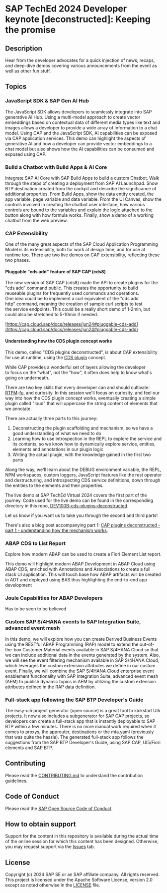 # SAP TechEd 2024 Developer keynote [deconstructed]: Keeping the promise

## Description

Hear from the developer advocates for a quick injection of news, recaps, and deep-dive demos covering various announcements from the event as well as other fun stuff.

## Topics

### JavaScript SDK & SAP Gen AI Hub

The JavaScript SDK allows developers to seamlessly integrate into SAP generative AI Hub. Using a multi-model approach to create vector embeddings based on contextual data of different media types like text and images allows a developer to provide a wide array of information to a chat model. Using CAP and the JavaScript SDK, AI capabilities can be exposed via CAP application services. This demo can highlight the aspects of generative AI and how a developer can provide vector embeddings to a chat model but also shows how the AI capabilities can be consumed and exposed using CAP.

### Build a Chatbot with Build Apps & AI Core

Integrate SAP AI Core with SAP Build Apps to build a custom Chatbot. Walk through the steps of creating a deployment from SAP AI Launchpad. Show BTP destination created from the cockpit and describe the significance of additional properties. From Build Apps, show the data entity created, the app variable, page variable and data variable. From the UI Canvas, show the controls involved in creating the chatbot user interface, how various controls are bound to the variables and explain the logic attached to the button along with how formula works. Finally, show a demo of a working chatbot from the web preview.

### CAP Extensibility

One of the many great aspects of the SAP Cloud Application Programming Model is its extensibility, both for work at design time, and for use at runtime too. There are two live demos on CAP extensibility, reflecting these two phases.

#### Pluggable "cds add" feature of SAP CAP (cds8)

The new version of SAP CAP (cds8) made the API to create plugins for the "cds add" command public. This creates the opportunity to build reuseable plugins for frequently used commands and operations. One idea could be to implement a curl equivalent of the "cds add http" command, meaning the creation of sample curl scripts to test the service endpoints. This could be a really short demo of 1-2min, but could also be stretched to 5-10min if needed.

[https://cap.cloud.sap/docs/releases/jun24#pluggable-cds-add](https://cap.cloud.sap/docs/releases/jun24#pluggable-cds-add)

#### Understanding how the CDS plugin concept works

This demo, called "CDS plugins deconstructed", is about CAP extensibility for use at runtime, using the [CDS plugin](https://cap.cloud.sap/docs/node.js/cds-plugins) concept.

While CAP provides a wonderful set of layers allowing the developer to focus on the "what", not the "how", it often does help to know what's going on underneath.

There are two key skills that every developer can and should cultivate: [RTFM](https://en.wikipedia.org/wiki/RTFM)-[fu](https://en.wiktionary.org/wiki/-fu), and curiosity. In this session we'll focus on curiosity, and feel our way into how the CDS plugin concept works, eventually creating a simple plugin called "loud" that will uppercase the string content of elements that we annotate.

There are actually three parts to this journey:

1. Deconstructing the plugin scaffolding and mechanism, so we have a good understanding of what we need to do
1. Learning how to use introspection in the REPL to explore the service and its contents, so we know how to dynamically explore service, entities, elements and annotations in our plugin logic
1. Writing the actual plugin, with the knowledge gained in the first two parts

Along the way, we'll learn about the DEBUG environment variable, the REPL, NPM workspaces, custom loggers, JavaScript features like the rest operator and destructuring, and introspecting CDS service definitions, down through the entities to the elements and their properties.

The live demo at SAP TechEd Virtual 2024 covers the first part of the journey. Code used for the live demo can be found in the corresponding directory in this repo, [DEV100B-cds-plugins-deconstructed](/tree/main/topics/DEV100B-cap-extensibility/cds-plugins-deconstructed).

Let us know if you want us to take you through the second and third parts!

There's also a blog post accompanying part 1: [CAP plugins deconstructed - part 1 - understanding how the mechanism works](https://qmacro.org/blog/posts/2024/10/05/cap-plugins-deconstructed-part-1-understanding-how-the-mechanism-works/).

### ABAP CDS to List Report

Explore how modern ABAP can be used to create a Fiori Element List report.

This demo will highlight modern ABAP Development in ABAP Cloud using ABAP CDS, enriched with Annotations and Associations to create a full stack UI application. This will touch base how ABAP artifacts will be created in ADT and deployed using BAS thus highlighting the end-to-end app development

### Joule Capabilities for ABAP Developers

Has to be seen to be believed.

### Custom SAP S/4HANA events to SAP Integration Suite, advanced event mesh

In this demo, we will explore how you can create Derived Business Events using the RESTful ABAP Programming (RAP) model to extend the out-of-the-box Customer Material events available in SAP S/4HANA Cloud so that we can include additional data in the events generated by the system. Also, we will see the event filtering mechanism available in SAP S/4HANA Cloud, which leverages the custom extension attributes we define in our custom event. Finally, we will combine the SAP S/4HANA Cloud enterprise event enablement functionality with SAP Integration Suite, advanced event mesh (AEM) to publish dynamic topics in AEM by utilizing the custom extension attributes defined in the RAP data definition.

### Full-stack app following the SAP BTP Developer's Guide

The easy-ui5 project generator (open source) is a great tool to kickstart UI5 projects. It now also includes a subgenerator for SAP CAP projects, so developers can create a full-stack app that is instantly deployable to SAP BTP within a few minutes. There is no more manual work required when it comes to proxys, the approuter, destinations or the mta.yaml (previously that was quite the hassle). The generated full-stack app follows the suggestions from the SAP BTP Developer's Guide, using SAP CAP, UI5/Fiori elements and SAP BTP.

## Contributing

Please read the [CONTRIBUTING.md](./CONTRIBUTING.md) to understand the contribution guidelines.

## Code of Conduct

Please read the [SAP Open Source Code of Conduct](https://github.com/SAP-samples/.github/blob/main/CODE_OF_CONDUCT.md).

## How to obtain support

Support for the content in this repository is available during the actual time of the online session for which this content has been designed. Otherwise, you may request support via the [Issues](../../issues) tab.

## License

Copyright (c) 2024 SAP SE or an SAP affiliate company. All rights reserved. This project is licensed under the Apache Software License, version 2.0 except as noted otherwise in the [LICENSE](LICENSES/Apache-2.0.txt) file.
